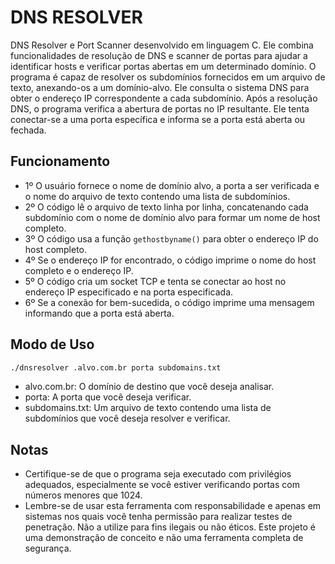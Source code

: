 # DNS RESOLVER
DNS Resolver e Port Scanner desenvolvido em linguagem C. Ele combina funcionalidades de resolução de DNS e scanner de portas para ajudar a identificar hosts e verificar portas abertas em um determinado domínio. O programa é capaz de resolver os subdomínios fornecidos em um arquivo de texto, anexando-os a um domínio-alvo. Ele consulta o sistema DNS para obter o endereço IP correspondente a cada subdomínio. Após a resolução DNS, o programa verifica a abertura de portas no IP resultante. Ele tenta conectar-se a uma porta específica e informa se a porta está aberta ou fechada.

## Funcionamento
 * 1º O usuário fornece o nome de domínio alvo, a porta a ser verificada e o nome do arquivo de texto contendo uma lista de subdomínios.
 * 2º O código lê o arquivo de texto linha por linha, concatenando cada subdomínio com o nome de domínio alvo para formar um nome de host completo.
 * 3º O código usa a função ```gethostbyname()``` para obter o endereço IP do host completo.
 * 4º Se o endereço IP for encontrado, o código imprime o nome do host completo e o endereço IP.
 * 5º O código cria um socket TCP e tenta se conectar ao host no endereço IP especificado e na porta especificada.
 * 6º Se a conexão for bem-sucedida, o código imprime uma mensagem informando que a porta está aberta.

## Modo de Uso
~~~bash
./dnsresolver .alvo.com.br porta subdomains.txt
~~~
  * alvo.com.br: O domínio de destino que você deseja analisar.
  * porta: A porta que você deseja verificar.
  * subdomains.txt: Um arquivo de texto contendo uma lista de subdomínios que você deseja resolver e verificar.
      
## Notas
* Certifique-se de que o programa seja executado com privilégios adequados, especialmente se você estiver verificando portas com números menores que 1024.
* Lembre-se de usar esta ferramenta com responsabilidade e apenas em sistemas nos quais você tenha permissão para realizar testes de penetração. Não a utilize para fins ilegais ou não éticos. Este projeto é uma demonstração de conceito e não uma ferramenta completa de segurança.

